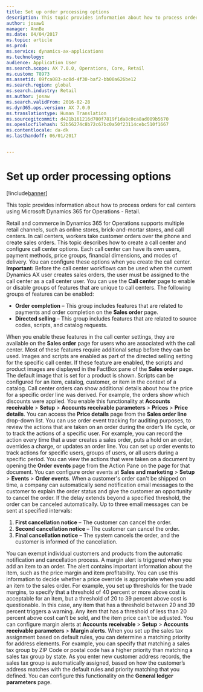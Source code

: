 ```yaml
---
title: Set up order processing options
description: This topic provides information about how to process orders for call centers using Microsoft Dynamics 365 for Operations - Retail.
author: josaw1
manager: AnnBe
ms.date: 04/04/2017
ms.topic: article
ms.prod: 
ms.service: dynamics-ax-applications
ms.technology: 
audience: Application User
ms.search.scope: AX 7.0.0, Operations, Core, Retail
ms.custom: 78973
ms.assetid: 09fca083-ac0d-4f30-baf2-bb00a626be12
ms.search.region: global
ms.search.industry: Retail
ms.author: josaw
ms.search.validFrom: 2016-02-28
ms.dyn365.ops.version: AX 7.0.0
ms.translationtype: Human Translation
ms.sourcegitcommit: d421b161216d700f7819f1da8c0ca8ad089b5670
ms.openlocfilehash: 52b56274c8b72c67bc0a50f23114cebc510f1667
ms.contentlocale: da-dk
ms.lasthandoff: 06/01/2017


---
```


# <a name="set-up-order-processing-options"></a>Set up order processing options

[!include[banner](includes/banner.md)]


This topic provides information about how to process orders for call centers using Microsoft Dynamics 365 for Operations - Retail. 

Retail and commerce in Dynamics 365 for Operations supports multiple retail channels, such as online stores, brick-and-mortar stores, and call centers. In call centers, workers take customer orders over the phone and create sales orders. This topic describes how to create a call center and configure call center options. Each call center can have its own users, payment methods, price groups, financial dimensions, and modes of delivery. You can configure these options when you create the call center. **Important:** Before the call center workflows can be used when the current Dynamics AX user creates sales orders, the user must be assigned to the call center as a call center user. You can use the **Call center** page to enable or disable groups of features that are unique to call centers. The following groups of features can be enabled:

-   **Order completion** – This group includes features that are related to payments and order completion on the **Sales order** page.
-   **Directed selling** – This group includes features that are related to source codes, scripts, and catalog requests.

When you enable these features in the call center settings, they are available on the **Sales order** page for users who are associated with the call center. Most of these features require additional setup before they can be used. Images and scripts are enabled as part of the directed selling setting for the specific call center. If these feature are enabled, the scripts and product images are displayed in the FactBox pane of the **Sales order** page. The default image that is set for a product is shown. Scripts can be configured for an item, catalog, customer, or item in the context of a catalog. Call center orders can show additional details about how the price for a specific order line was derived. For example, the orders show which discounts were applied. You enable this functionality at **Accounts receivable** &gt; **Setup** &gt; **Accounts receivable parameters** &gt; **Prices** &gt; **Price details**. You can access the **Price details** page from the **Sales order line** drop-down list. You can use order event tracking for auditing purposes, to review the actions that are taken on an order during the order’s life cycle, or to track the actions of a specific user. For example, you can record the action every time that a user creates a sales order, puts a hold on an order, overrides a charge, or updates an order line. You can set up order events to track actions for specific users, groups of users, or all users during a specific period. You can view the actions that were taken on a document by opening the **Order events** page from the Action Pane on the page for that document. You can configure order events at **Sales and marketing** &gt; **Setup** &gt; **Events** &gt; **Order events**. When a customer's order can't be shipped on time, a company can automatically send notification email messages to the customer to explain the order status and give the customer an opportunity to cancel the order. If the delay extends beyond a specified threshold, the order can be canceled automatically. Up to three email messages can be sent at specified intervals:

1.  **First cancellation notice** – The customer can cancel the order.
2.  **Second cancellation notice** – The customer can cancel the order.
3.  **Final cancellation notice** – The system cancels the order, and the customer is informed of the cancellation.

You can exempt individual customers and products from the automatic notification and cancellation process. A margin alert is triggered when you add an item to an order. The alert contains important information about the item, such as the price margin and item profitability. You can use this information to decide whether a price override is appropriate when you add an item to the sales order. For example, you set up thresholds for the trade margins, to specify that a threshold of 40 percent or more above cost is acceptable for an item, but a threshold of 20 to 39 percent above cost is questionable. In this case, any item that has a threshold between 20 and 39 percent triggers a warning. Any item that has a threshold of less than 20 percent above cost can’t be sold, and the item price can’t be adjusted. You can configure margin alerts at **Accounts receivable** &gt; **Setup** &gt; **Accounts receivable parameters** &gt; **Margin alerts**. When you set up the sales tax assignment based on default rules, you can determine a matching priority for address elements. For example, you can specify that matching a sales tax group by ZIP Code or postal code has a higher priority than matching a sales tax group by state. As you enter new customer address records, the sales tax group is automatically assigned, based on how the customer’s address matches with the default rules and priority matching that you defined. You can configure this functionality on the **General ledger parameters** page.




